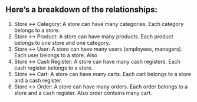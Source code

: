 ## Here’s a breakdown of the relationships:

1. Store ↔ Category: A store can have many categories. Each category belongs to a store.
2. Store ↔ Product: A store can have many products. Each product belongs to one store and one category.
3. Store ↔ User: A store can have many users (employees, managers). Each user belongs to a store. Also
4. Store ↔ Cash Register: A store can have many cash registers. Each cash register belongs to a store.
5. Store ↔ Cart: A store can have many carts. Each cart belongs to a store and a cash register.
6. Store ↔ Order: A store can have many orders. Each order belongs to a store and a cash register. Also order contains many cart.
